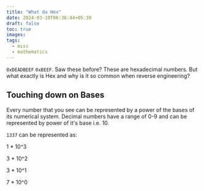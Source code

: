 ```yaml
---
title: "What da Hex"
date: 2024-03-10T06:36:44+05:30
draft: false
toc: true
images:
tags:
  - misc
  - mathematics
---
```


`0xDEADBEEF` `0xBEEF`. Saw these before? These are hexadecimal numbers. But what exactly is Hex and why is it so common when reverse engineering?
## Touching down on Bases

Every number that you see can be represented by a power of the bases of its numerical system. Decimal numbers have a range of 0-9 and can be represented by power of it's base i.e. 10.
 
`1337` can be represented as:

1 * 10^3

3 * 10^2

3 * 10^1

7 * 10^0
